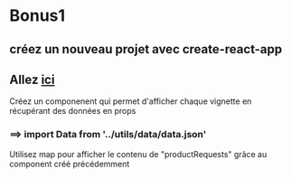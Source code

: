 # Bonus1

## créez un nouveau projet avec create-react-app

## Allez [ici](https://www.frontendmentor.io/challenges/product-feedback-app-wbvUYqjR6)

Créez un componenent qui permet d'afficher chaque vignette en récupérant des données en props

### ==> import Data from '../utils/data/data.json'

Utilisez map pour afficher le contenu de "productRequests" grâce au component créé précédemment 